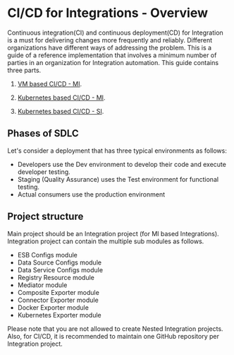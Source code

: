 # CI/CD for Integrations - Overview

Continuous integration(CI) and continuous deployment(CD) for Integration is a must for delivering changes more frequently and reliably.
Different organizations have different ways of addressing the problem.
This is a guide of a reference implementation that involves a minimum number of parties in an organization for Integration automation.
This guide contains three parts.

1. [VM based CI/CD - MI](https://mi.docs.wso2.com/en/latest/install-and-setup/setup/deployment/mi-cicd-vm/).

2. [Kubernetes based CI/CD - MI](https://mi.docs.wso2.com/en/latest/install-and-setup/setup/deployment/mi-cicd-k8s/).

3. [Kubernetes based CI/CD - SI]({{base_path}}/install-and-setup/setup/si-setup/si-cicd-k8s).

## Phases of SDLC

Let's consider a deployment that has three typical environments as follows:

*   Developers use the Dev environment to develop their code and execute developer testing.
*   Staging (Quality Assurance) uses the Test environment for functional testing.
*   Actual consumers use the production environment

## Project structure

Main project should be an Integration project (for MI based Integrations). Integration project can contain the multiple sub modules as follows.

*   ESB Configs module
*   Data Source Configs module
*   Data Service Configs module
*   Registry Resource module
*   Mediator module
*   Composite Exporter module
*   Connector Exporter module
*   Docker Exporter module
*   Kubernetes Exporter module

Please note that you are not allowed to create Nested Integration projects. Also, for CI/CD, it is recommended to maintain one GitHub repository per Integration project.